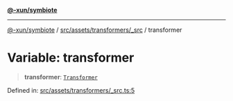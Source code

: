 [**@-xun/symbiote**](../../../../../README.md)

***

[@-xun/symbiote](../../../../../README.md) / [src/assets/transformers/\_src](../README.md) / transformer

# Variable: transformer

> **transformer**: [`Transformer`](../../../type-aliases/Transformer.md)

Defined in: [src/assets/transformers/\_src.ts:5](https://github.com/Xunnamius/symbiote/blob/ff83c030b043e6b14171cac5526d31c5c826c51f/src/assets/transformers/_src.ts#L5)
